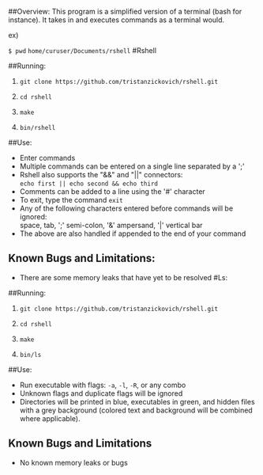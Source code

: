 ##Overview:
This program is a simplified version of a terminal (bash for instance).
It takes in and executes commands as a terminal would.

ex)

``$ pwd``
``home/curuser/Documents/rshell``
#Rshell

##Running:
1) ``git clone https://github.com/tristanzickovich/rshell.git``

2) ``cd rshell``

3) ``make``

4) ``bin/rshell``


##Use:
* Enter commands
* Multiple commands can be entered on a single line separated by a ';'
* Rshell also supports the "&&" and "||" connectors:<br />
`echo first || echo second && echo third`
* Comments can be added to a line using the '#' character
* To exit, type the command `exit`
* Any of the following characters entered before commands will be ignored:<br />
space, tab, ';' semi-colon, '&' ampersand, '|' vertical bar
* The above are also handled if appended to the end of your command

## Known Bugs and Limitations:
* There are some memory leaks that have yet to be resolved 
#Ls:

##Running:
1) ``git clone https://github.com/tristanzickovich/rshell.git``

2) ``cd rshell``

3) ``make``

4) ``bin/ls``


##Use:
* Run executable with flags: `-a`, `-l`, `-R`, or any combo
* Unknown flags and duplicate flags will be ignored
* Directories will be printed in blue, executables in green,
	and hidden files with a grey background (colored text and background
	will be combined where applicable).

## Known Bugs and Limitations
* No known memory leaks or bugs
